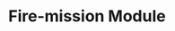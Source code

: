 ---
layout: default
title: Fire-mission Module
nav_order: 2
parent: Advanced Modules
grand_parent: Modules
---